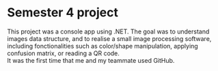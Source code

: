 # Semester 4 project
This project was a console app using .NET.
The goal was to understand images data structure, and to realise a small image processing software, including fonctionalities such as color/shape manipulation,
applying confusion matrix, or reading a QR code.  
It was the first time that me and my teammate used GitHub.
